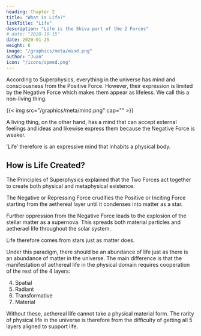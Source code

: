 ```yaml
---
heading: Chapter 2
title: "What is Life?"
linkTitle: "Life"
description: "Life is the Shiva part of the 2 Forces"
# date: "2020-10-15"
date: 2020-01-25
weight: 6
image: "/graphics/meta/mind.png"
author: "Juan"
icon: "/icons/spmed.png"
---
```


According to Superphysics, everything in the universe has mind and consciousness from the Positive Force. However, their expression is limited by the Negative Force which makes them appear as lifeless. We call this a non-living thing.   

{{< img src="/graphics/meta/mind.png" cap="" >}}

A living thing, on the other hand, has a mind that can accept external feelings and ideas and likewise express them because the Negative Force is weaker. 

<!-- A non-living thing cannot, due to the confinement by the Negative Force. -->

‘Life’ therefore is an expressive mind that inhabits a physical body.

<!-- A ‘virus’ is in-between a non-living idea and a living or expressive mind, that manifests as DNA or RNA. It has to use living things to spread itself as its means of expression or action.

From the viewpoint of the Creator:

the DNA of viruses and bacteria are simple ideas
the souls of humans and cats are complex ideas.
But from the viewpoint of viruses and bacteria, they themselves are minds, just as cats and dogs are see themselves as minds (cause) and not as ideas (effect).

Likewise, we see ourselves as the cause of our own actions instead of being the effect of the Creator (working through us). -->


## How is Life Created?


The Principles of Superphysics explained that the Two Forces act together to create both physical and metaphysical existence. 

The Negative or Repressing Force crudifies the Positive or Inciting Force starting from the aethereal layer until it condenses into matter as a star. 

Further oppression from the Negative Force leads to the explosion of the stellar matter as a supernova. This spreads both material particles and aetherael life throughout the solar system.

Life therefore comes from stars just as matter does. 

Under this paradigm, there should be an abundance of life just as there is an abundance of matter in the universe. The main difference is that the manifestation of aethereal life in the physical domain requires cooperation of the rest of the 4 layers: 

4. Spatial
3. Radiant
2. Transformative
1. Material

Without these, aethereal life cannot take a physical material form. The rarity of physical life in the universe is therefore from the difficulty of getting all 5 layers aligned to support life. 


